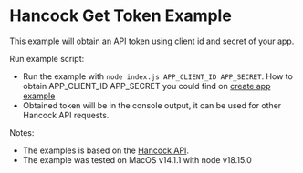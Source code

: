 # Hancock Get Token Example

This example will obtain an API token using client id and secret of your app.

Run example script:
- Run the example with `node index.js APP_CLIENT_ID APP_SECRET`.
How to obtain APP_CLIENT_ID APP_SECRET you could find on [create app example](../create_app)
- Obtained token will be in the console output, it can be used for other Hancock API requests.

Notes:
- The examples is based on the [Hancock API](https://docs.hancock.ink).
- The example was tested on MacOS v14.1.1 with node v18.15.0
